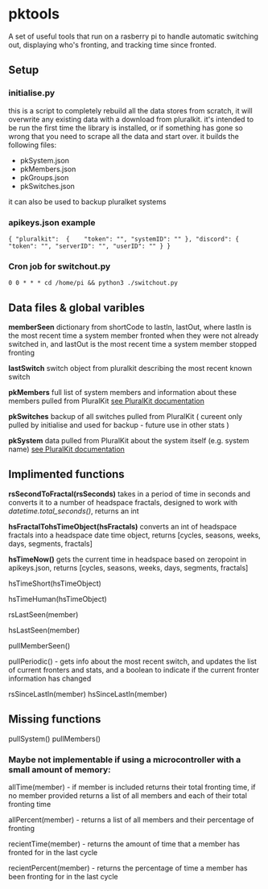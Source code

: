 # pktools
A set of useful tools that run on a rasberry pi to handle automatic switching out, displaying who's fronting, and tracking time since fronted.

## Setup
### initialise.py

this is a script to completely rebuild all the data stores from scratch, it will overwrite any existing data with a download from pluralkit. it's intended to be run the first time the library is installed, or if something has gone so wrong that you need to scrape all the data and start over. it builds the following files:

- pkSystem.json
- pkMembers.json
- pkGroups.json
- pkSwitches.json

it can also be used to backup pluralket systems

### apikeys.json example
``{
    "pluralkit": 
    {   
        "token": "",
        "systemID": ""
    },
    "discord":
    {
        "token": "",
        "serverID": "",
        "userID": ""
    }
}``

### Cron job for switchout.py

``0 0 * * * cd /home/pi && python3 ./switchout.py``

## Data files & global varibles

**memberSeen** dictionary from shortCode to lastIn, lastOut, where lastIn is the most recent time a system member fronted when they were not already switched in, and lastOut is the most recent time a system member stopped fronting

**lastSwitch** switch object from pluralkit describing the most recent known switch

**pkMembers** full list of system members and information about these members pulled from PluralKit [see PluralKit documentation](https://pluralkit.me/api/models/)

**pkSwitches** backup of all switches pulled from PluralKit ( cureent only pulled by initialise and used for backup - future use in other stats )

**pkSystem** data pulled from PluralKit about the system itself (e.g. system name) [see PluralKit documentation](https://pluralkit.me/api/models/)

## Implimented functions

**rsSecondToFractal(rsSeconds)** takes in a period of time in seconds and converts it to a number of headspace fractals, designed to work with *datetime.total_seconds()*, returns an int

**hsFractalTohsTimeObject(hsFractals)** converts an int of headspace fractals into a headspace date time object, returns [cycles, seasons, weeks, days, segments, fractals]

**hsTimeNow()** gets the current time in headspace based on zeropoint in apikeys.json, returns [cycles, seasons, weeks, days, segments, fractals]

hsTimeShort(hsTimeObject)

hsTimeHuman(hsTimeObject)

rsLastSeen(member)

hsLastSeen(member)

pullMemberSeen()

pullPeriodic() - gets info about the most recent switch, and updates the list of current fronters and stats, and a boolean to indicate if the current fronter information has changed

rsSinceLastIn(member)
hsSinceLastIn(member)

## Missing functions

pullSystem()
pullMembers()

### Maybe not implementable if using a microcontroller with a small amount of memory:

allTime(member) - if member is included returns their total fronting time, if no member provided returns a list of all members and each of their total fronting time

allPercent(member) - returns a list of all members and their percentage of fronting

recientTime(member) - returns the amount of time that a member has fronted for in the last cycle

recientPercent(member) - returns the percentage of time a member has been fronting for in the last cycle